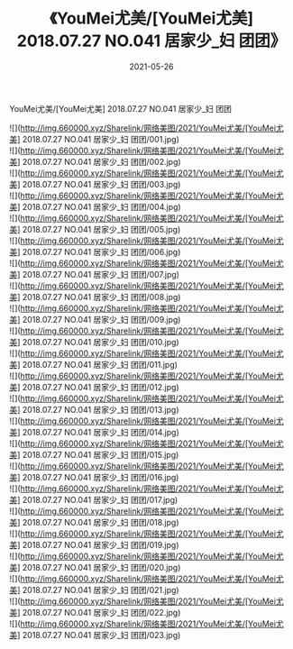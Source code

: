 ﻿---
layout: post
title:  《YouMei尤美/[YouMei尤美] 2018.07.27 NO.041 居家少_妇 团团》
date:   2021-05-26
img: http://img.660000.xyz/Sharelink/网络美图/2021/YouMei尤美/[YouMei尤美] 2018.07.27 NO.041 居家少_妇 团团/000.jpg
categories: [美女, 清纯, 唯美]
---

YouMei尤美/[YouMei尤美] 2018.07.27 NO.041 居家少_妇 团团

 ![](http://img.660000.xyz/Sharelink/网络美图/2021/YouMei尤美/[YouMei尤美] 2018.07.27 NO.041 居家少_妇 团团/001.jpg) <br>![](http://img.660000.xyz/Sharelink/网络美图/2021/YouMei尤美/[YouMei尤美] 2018.07.27 NO.041 居家少_妇 团团/002.jpg) <br>![](http://img.660000.xyz/Sharelink/网络美图/2021/YouMei尤美/[YouMei尤美] 2018.07.27 NO.041 居家少_妇 团团/003.jpg) <br>![](http://img.660000.xyz/Sharelink/网络美图/2021/YouMei尤美/[YouMei尤美] 2018.07.27 NO.041 居家少_妇 团团/004.jpg) <br>![](http://img.660000.xyz/Sharelink/网络美图/2021/YouMei尤美/[YouMei尤美] 2018.07.27 NO.041 居家少_妇 团团/005.jpg) <br>![](http://img.660000.xyz/Sharelink/网络美图/2021/YouMei尤美/[YouMei尤美] 2018.07.27 NO.041 居家少_妇 团团/006.jpg) <br>![](http://img.660000.xyz/Sharelink/网络美图/2021/YouMei尤美/[YouMei尤美] 2018.07.27 NO.041 居家少_妇 团团/007.jpg) <br>![](http://img.660000.xyz/Sharelink/网络美图/2021/YouMei尤美/[YouMei尤美] 2018.07.27 NO.041 居家少_妇 团团/008.jpg) <br>![](http://img.660000.xyz/Sharelink/网络美图/2021/YouMei尤美/[YouMei尤美] 2018.07.27 NO.041 居家少_妇 团团/009.jpg) <br>![](http://img.660000.xyz/Sharelink/网络美图/2021/YouMei尤美/[YouMei尤美] 2018.07.27 NO.041 居家少_妇 团团/010.jpg) <br>![](http://img.660000.xyz/Sharelink/网络美图/2021/YouMei尤美/[YouMei尤美] 2018.07.27 NO.041 居家少_妇 团团/011.jpg) <br>![](http://img.660000.xyz/Sharelink/网络美图/2021/YouMei尤美/[YouMei尤美] 2018.07.27 NO.041 居家少_妇 团团/012.jpg) <br>![](http://img.660000.xyz/Sharelink/网络美图/2021/YouMei尤美/[YouMei尤美] 2018.07.27 NO.041 居家少_妇 团团/013.jpg) <br>![](http://img.660000.xyz/Sharelink/网络美图/2021/YouMei尤美/[YouMei尤美] 2018.07.27 NO.041 居家少_妇 团团/014.jpg) <br>![](http://img.660000.xyz/Sharelink/网络美图/2021/YouMei尤美/[YouMei尤美] 2018.07.27 NO.041 居家少_妇 团团/015.jpg) <br>![](http://img.660000.xyz/Sharelink/网络美图/2021/YouMei尤美/[YouMei尤美] 2018.07.27 NO.041 居家少_妇 团团/016.jpg) <br>![](http://img.660000.xyz/Sharelink/网络美图/2021/YouMei尤美/[YouMei尤美] 2018.07.27 NO.041 居家少_妇 团团/017.jpg) <br>![](http://img.660000.xyz/Sharelink/网络美图/2021/YouMei尤美/[YouMei尤美] 2018.07.27 NO.041 居家少_妇 团团/018.jpg) <br>![](http://img.660000.xyz/Sharelink/网络美图/2021/YouMei尤美/[YouMei尤美] 2018.07.27 NO.041 居家少_妇 团团/019.jpg) <br>![](http://img.660000.xyz/Sharelink/网络美图/2021/YouMei尤美/[YouMei尤美] 2018.07.27 NO.041 居家少_妇 团团/020.jpg) <br>![](http://img.660000.xyz/Sharelink/网络美图/2021/YouMei尤美/[YouMei尤美] 2018.07.27 NO.041 居家少_妇 团团/021.jpg) <br>![](http://img.660000.xyz/Sharelink/网络美图/2021/YouMei尤美/[YouMei尤美] 2018.07.27 NO.041 居家少_妇 团团/022.jpg) <br>![](http://img.660000.xyz/Sharelink/网络美图/2021/YouMei尤美/[YouMei尤美] 2018.07.27 NO.041 居家少_妇 团团/023.jpg) <br>